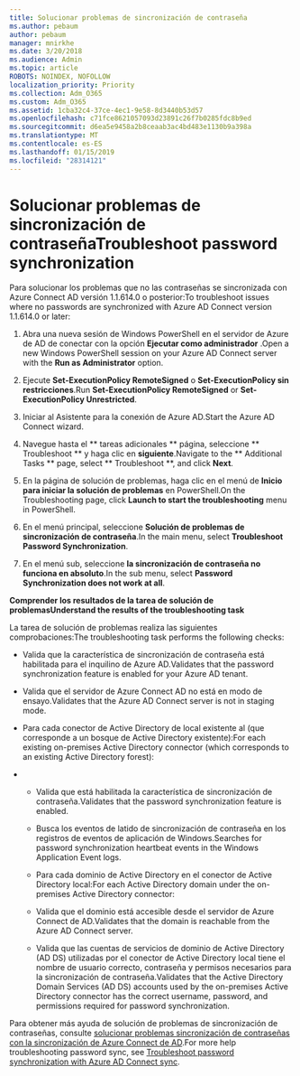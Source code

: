 ```yaml
---
title: Solucionar problemas de sincronización de contraseña
ms.author: pebaum
author: pebaum
manager: mnirkhe
ms.date: 3/20/2018
ms.audience: Admin
ms.topic: article
ROBOTS: NOINDEX, NOFOLLOW
localization_priority: Priority
ms.collection: Adm_O365
ms.custom: Adm_O365
ms.assetid: 1cba32c4-37ce-4ec1-9e58-8d3440b53d57
ms.openlocfilehash: c71fce8621057093d23891c26f7b0285fdc8b9ed
ms.sourcegitcommit: d6ea5e9458a2b8ceaab3ac4bd483e1130b9a398a
ms.translationtype: MT
ms.contentlocale: es-ES
ms.lasthandoff: 01/15/2019
ms.locfileid: "28314121"
---
```

# <a name="troubleshoot-password-synchronization"></a><span data-ttu-id="af1a9-102">Solucionar problemas de sincronización de contraseña</span><span class="sxs-lookup"><span data-stu-id="af1a9-102">Troubleshoot password synchronization</span></span>

<span data-ttu-id="af1a9-103">Para solucionar los problemas que no las contraseñas se sincronizada con Azure Connect AD versión 1.1.614.0 o posterior:</span><span class="sxs-lookup"><span data-stu-id="af1a9-103">To troubleshoot issues where no passwords are synchronized with Azure AD Connect version 1.1.614.0 or later:</span></span>
  
1. <span data-ttu-id="af1a9-104">Abra una nueva sesión de Windows PowerShell en el servidor de Azure de AD de conectar con la opción **Ejecutar como administrador** .</span><span class="sxs-lookup"><span data-stu-id="af1a9-104">Open a new Windows PowerShell session on your Azure AD Connect server with the **Run as Administrator** option.</span></span> 
    
2. <span data-ttu-id="af1a9-105">Ejecute **Set-ExecutionPolicy RemoteSigned** o **Set-ExecutionPolicy sin restricciones**.</span><span class="sxs-lookup"><span data-stu-id="af1a9-105">Run **Set-ExecutionPolicy RemoteSigned** or **Set-ExecutionPolicy Unrestricted**.</span></span> 
    
3. <span data-ttu-id="af1a9-106">Iniciar al Asistente para la conexión de Azure AD.</span><span class="sxs-lookup"><span data-stu-id="af1a9-106">Start the Azure AD Connect wizard.</span></span>
    
4. <span data-ttu-id="af1a9-107">Navegue hasta el \*\* tareas adicionales \*\* página, seleccione \*\* Troubleshoot \*\* y haga clic en **siguiente**.</span><span class="sxs-lookup"><span data-stu-id="af1a9-107">Navigate to the \*\* Additional Tasks \*\* page, select \*\* Troubleshoot \*\*, and click **Next**.</span></span> 
    
5. <span data-ttu-id="af1a9-108">En la página de solución de problemas, haga clic en el menú de **Inicio para iniciar la solución de problemas** en PowerShell.</span><span class="sxs-lookup"><span data-stu-id="af1a9-108">On the Troubleshooting page, click **Launch to start the troubleshooting** menu in PowerShell.</span></span> 
    
6. <span data-ttu-id="af1a9-109">En el menú principal, seleccione **Solución de problemas de sincronización de contraseña**.</span><span class="sxs-lookup"><span data-stu-id="af1a9-109">In the main menu, select **Troubleshoot Password Synchronization**.</span></span> 
    
7. <span data-ttu-id="af1a9-110">En el menú sub, seleccione **la sincronización de contraseña no funciona en absoluto**.</span><span class="sxs-lookup"><span data-stu-id="af1a9-110">In the sub menu, select **Password Synchronization does not work at all**.</span></span> 
    
 <span data-ttu-id="af1a9-111">**Comprender los resultados de la tarea de solución de problemas**</span><span class="sxs-lookup"><span data-stu-id="af1a9-111">**Understand the results of the troubleshooting task**</span></span>
  
<span data-ttu-id="af1a9-112">La tarea de solución de problemas realiza las siguientes comprobaciones:</span><span class="sxs-lookup"><span data-stu-id="af1a9-112">The troubleshooting task performs the following checks:</span></span>
  
- <span data-ttu-id="af1a9-113">Valida que la característica de sincronización de contraseña está habilitada para el inquilino de Azure AD.</span><span class="sxs-lookup"><span data-stu-id="af1a9-113">Validates that the password synchronization feature is enabled for your Azure AD tenant.</span></span>
    
- <span data-ttu-id="af1a9-114">Valida que el servidor de Azure Connect AD no está en modo de ensayo.</span><span class="sxs-lookup"><span data-stu-id="af1a9-114">Validates that the Azure AD Connect server is not in staging mode.</span></span>
    
- <span data-ttu-id="af1a9-115">Para cada conector de Active Directory de local existente al (que corresponde a un bosque de Active Directory existente):</span><span class="sxs-lookup"><span data-stu-id="af1a9-115">For each existing on-premises Active Directory connector (which corresponds to an existing Active Directory forest):</span></span>
    
- 
  - <span data-ttu-id="af1a9-116">Valida que está habilitada la característica de sincronización de contraseña.</span><span class="sxs-lookup"><span data-stu-id="af1a9-116">Validates that the password synchronization feature is enabled.</span></span>
    
  - <span data-ttu-id="af1a9-117">Busca los eventos de latido de sincronización de contraseña en los registros de eventos de aplicación de Windows.</span><span class="sxs-lookup"><span data-stu-id="af1a9-117">Searches for password synchronization heartbeat events in the Windows Application Event logs.</span></span>
    
  - <span data-ttu-id="af1a9-118">Para cada dominio de Active Directory en el conector de Active Directory local:</span><span class="sxs-lookup"><span data-stu-id="af1a9-118">For each Active Directory domain under the on-premises Active Directory connector:</span></span>
    
  - <span data-ttu-id="af1a9-119">Valida que el dominio está accesible desde el servidor de Azure Connect de AD.</span><span class="sxs-lookup"><span data-stu-id="af1a9-119">Validates that the domain is reachable from the Azure AD Connect server.</span></span>
    
  - <span data-ttu-id="af1a9-120">Valida que las cuentas de servicios de dominio de Active Directory (AD DS) utilizadas por el conector de Active Directory local tiene el nombre de usuario correcto, contraseña y permisos necesarios para la sincronización de contraseña.</span><span class="sxs-lookup"><span data-stu-id="af1a9-120">Validates that the Active Directory Domain Services (AD DS) accounts used by the on-premises Active Directory connector has the correct username, password, and permissions required for password synchronization.</span></span>
    
<span data-ttu-id="af1a9-121">Para obtener más ayuda de solución de problemas de sincronización de contraseñas, consulte [solucionar problemas sincronización de contraseñas con la sincronización de Azure Connect de AD](https://docs.microsoft.com/en-us/azure/active-directory/connect/active-directory-aadconnectsync-troubleshoot-password-synchronization).</span><span class="sxs-lookup"><span data-stu-id="af1a9-121">For more help troubleshooting password sync, see [Troubleshoot password synchronization with Azure AD Connect sync](https://docs.microsoft.com/en-us/azure/active-directory/connect/active-directory-aadconnectsync-troubleshoot-password-synchronization).</span></span>
  


